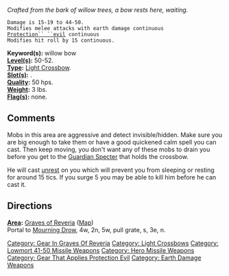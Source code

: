 *Crafted from the bark of willow trees, a bow rests here, waiting.*

`Damage is 15-19 to 44-50.`  
`Modifies melee attacks with earth damage continuous`  
[`Protection`` ``evil`](Protection_Evil.md "wikilink")` continuous`  
`Modifies hit roll by 15 continuous.`

**Keyword(s):** willow bow  
**[Level(s)](Object_Level.md "wikilink"):** 50-52.  
**[Type](:Category:_Object_Types.md "wikilink"):** [Light
Crossbow](:Category:Light_Crossbows.md "wikilink").  
**[Slot(s)](Object_Slots.md "wikilink"):** <wielded>.  
**[Quality](Object_Quality.md "wikilink"):** 50 hps.  
**[Weight](Object_Weight.md "wikilink"):** 3 lbs.  
**[Flag(s)](:Category:_Object_Flags.md "wikilink"):** none.  

## Comments

Mobs in this area are aggressive and detect invisible/hidden. Make sure
you are big enough to take them or have a good quickened calm spell you
can cast. Then keep moving, you don't want any of these mobs to drain
you before you get to the [Guardian
Specter](Guardian_Specter "wikilink") that holds the crossbow.

He will cast [unrest](Unrest.md "wikilink") on you which will prevent
you from sleeping or resting for around 15 tics. If you surge 5 you may
be able to kill him before he can cast it.

## Directions

**[Area](:Category:_Areas.md "wikilink"):** [Graves of
Reveria](:Category:_Graves_Of_Reveria.md "wikilink")
([Map](Graves_Of_Reveria_Map.md "wikilink"))  
Portal to [Mourning Drow](Mourning_Drow "wikilink"), 4w, 2n, 5w, pull
grate, s, 3e, n.

[Category: Gear In Graves Of
Reveria](Category:_Gear_In_Graves_Of_Reveria "wikilink") [Category:
Light Crossbows](Category:_Light_Crossbows "wikilink") [Category:
Lowmort 41-50 Missile
Weapons](Category:_Lowmort_41-50_Missile_Weapons "wikilink") [Category:
Hero Missile Weapons](Category:_Hero_Missile_Weapons "wikilink")
[Category: Gear That Applies Protection
Evil](Category:_Gear_That_Applies_Protection_Evil "wikilink") [Category:
Earth Damage Weapons](Category:_Earth_Damage_Weapons "wikilink")
